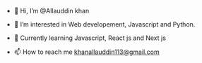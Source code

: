 - 👋 Hi, I’m @Allauddin khan
- 👀 I’m interested in Web developement, Javascript and Python.
- 🌱 Currently learning Javascript, React js and Next js
 
- 📫 How to reach me khanallauddin113@gmail.com  
<!---
allauddin123982/allauddin123982 is a ✨ special ✨ repository because its `README.md` (this file) appears on your GitHub profile.
You can click the Preview link to take a look at your changes.
--->
